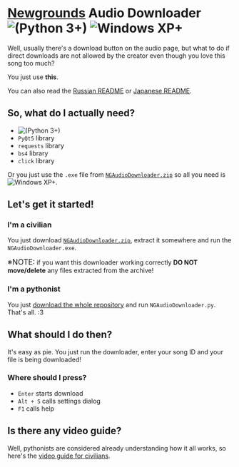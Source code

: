 # [Newgrounds](https://newgrounds.com) Audio Downloader ![(Python 3+)](https://img.shields.io/badge/Python-3+-blue.svg) ![Windows XP+](https://img.shields.io/badge/Windows-XP+-brightgreen.svg)

Well, usually there's a download button on the audio page, but what to do if direct downloads are not allowed by the creator even though you love this song too much?

You just use **this**.

You can also read the [Russian README](README-RU.md#newgrounds-audio-downloader--) or [Japanese README](README-JP.md#newgrounds-audio-downloader--).

## So, what do I actually need?

- ![(Python 3+)](https://img.shields.io/badge/Python-3+-blue.svg)
- `PyQt5` library
- `requests` library
- `bs4` library
- `click` library

Or you just use the `.exe` file from [`NGAudioDownloader.zip`](NGAudioDownloader.zip) so all you need is ![Windows XP+](https://img.shields.io/badge/Windows-XP+-brightgreen.svg).

## Let's get it started!

### I'm a civilian

You just download [`NGAudioDownloader.zip`](https://github.com/H1K0/NGAudioDownloader/raw/master/NGAudioDownloader.zip), extract it somewhere and run the `NGAudioDownloader.exe`.

<big>※NOTE:</big> if you want this downloader working correctly **DO NOT move/delete** any files extracted from the archive!

### I'm a pythonist

You just [download the whole repository](https://github.com/H1K0/NGAudioDownloader/archive/master.zip) and run `NGAudioDownloader.py`. That's all. :3

## What should I do then?

It's easy as pie. You just run the downloader, enter your song ID and your file is being downloaded!

### Where should I press?

- `Enter` starts download
- `Alt + S` calls settings dialog
- `F1` calls help

## Is there any video guide?

Well, pythonists are considered already understanding how it all works, so here's the [video guide for civilians](https://yadi.sk/i/9krScj2BHcr3Rg).